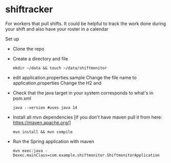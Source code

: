 # shiftracker
For workers that pull shifts. It could be helpful to track the work done during your shift and also have your roster in  a calendar


Set up

- Clone the repo

- Create a directory and file

    `mkdir ~/data && touch ~/data/shiftmonitor`

- edit application.properties.sample
Change the file name to application.properties
Change the H2 <username> and <password>

- Check that the java target in your system corresponds to what's in pom.xml

    `java --version #uses java 14`

- Install all mvn dependencies [if you don't have maven pull it from here: https://maven.apache.org/]

    `mvn install && mvn compile`

- Run the Spring application with maven

    `mvn exec:java -Dexec.mainClass=com.example.shiftmonitor.ShiftmonitorApplication`
